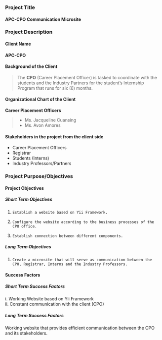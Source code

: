 ### Project Title ###
#### APC-CPO Communication Microsite ####

### Project Description ###

#### Client Name ####
#### APC-CPO ####

#### Background of the Client ####
> The **CPO** (Career Placement Officer) is tasked to coordinate with the students and the Industry Partners for the student’s Internship Program that runs for six (6) months.

#### Organizational Chart of the Client ####
**Career Placement Officers**
> - Ms. Jacqueline Cuansing<br />
> - Ms. Avon Amores

#### Stakeholders in the project from the client side ####
- Career Placement Officers<br />
- Registrar<br />
- Students (Interns)<br />
- Industry Professors/Partners<br />

### Project Purpose/Objectives ###
#### Project Objectives ####
##### Short Term Objectives #####

1.     Establish a website based on Yii Framework.

2.     Configure the website according to the business processes of the CPO office.

3.     Establish connection between different components.

##### Long Term Objectives #####

1.     Create a microsite that will serve as communication between the CPO, Registrar, Interns and the Industry Professors.

#### Success Factors ####

##### Short Term Success Factors #####

i.     Working Website based on Yii Framework<br />
ii.    Constant communication with the client (CPO)

##### Long Term Success Factors #####

Working website that provides efficient communication between the CPO and its stakeholders.